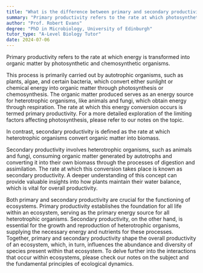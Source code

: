 ```yaml
---
title: "What is the difference between primary and secondary productivity, and how does it relate to ecosystem functioning?"
summary: "Primary productivity refers to the rate at which photosynthetic and chemosynthetic organisms convert energy, playing a crucial role in ecosystems by supporting food webs and influencing carbon cycling."
author: "Prof. Robert Evans"
degree: "PhD in Microbiology, University of Edinburgh"
tutor_type: "A-Level Biology Tutor"
date: 2024-07-06
---
```


Primary productivity refers to the rate at which energy is transformed into organic matter by photosynthetic and chemosynthetic organisms.

This process is primarily carried out by autotrophic organisms, such as plants, algae, and certain bacteria, which convert either sunlight or chemical energy into organic matter through photosynthesis or chemosynthesis. The organic matter produced serves as an energy source for heterotrophic organisms, like animals and fungi, which obtain energy through respiration. The rate at which this energy conversion occurs is termed primary productivity. For a more detailed exploration of the limiting factors affecting photosynthesis, please refer to our notes on the topic.

In contrast, secondary productivity is defined as the rate at which heterotrophic organisms convert organic matter into biomass.

Secondary productivity involves heterotrophic organisms, such as animals and fungi, consuming organic matter generated by autotrophs and converting it into their own biomass through the processes of digestion and assimilation. The rate at which this conversion takes place is known as secondary productivity. A deeper understanding of this concept can provide valuable insights into how plants maintain their water balance, which is vital for overall productivity.

Both primary and secondary productivity are crucial for the functioning of ecosystems. Primary productivity establishes the foundation for all life within an ecosystem, serving as the primary energy source for all heterotrophic organisms. Secondary productivity, on the other hand, is essential for the growth and reproduction of heterotrophic organisms, supplying the necessary energy and nutrients for these processes. Together, primary and secondary productivity shape the overall productivity of an ecosystem, which, in turn, influences the abundance and diversity of species present within that ecosystem. To delve further into the interactions that occur within ecosystems, please check our notes on the subject and the fundamental principles of ecological dynamics.
    